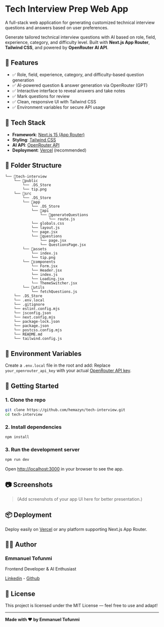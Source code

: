# Tech Interview Prep Web App

A full-stack web application for generating customized technical interview questions and answers based on user preferences.

Generate tailored technical interview questions with AI based on role, field, experience, category, and difficulty level. Built with **Next.js App Router**, **Tailwind CSS**, and powered by **OpenRouter AI API**.

## 🌟 Features

- ✅ Role, field, experience, category, and difficulty-based question generation
- ✅ AI-powered question & answer generation via OpenRouter (GPT)
- ✅ Interactive interface to reveal answers and take notes
- ✅ Mark questions for review
- ✅ Clean, responsive UI with Tailwind CSS
- ✅ Environment variables for secure API usage

## 🧰 Tech Stack

- **Framework**: [Next.js 15 (App Router)](https://nextjs.org/)
- **Styling**: [Tailwind CSS](https://tailwindcss.com/)
- **AI API**: [OpenRouter API](https://openrouter.ai/)
- **Deployment**: [Vercel](https://vercel.com/) (recommended)

## 📁 Folder Structure

```
└── 📁tech-interview
    └── 📁public
        └── .DS_Store
        └── tip.png
    └── 📁src
        └── .DS_Store
        └── 📁app
            └── .DS_Store
            └── 📁api
                └── 📁generateQuestions
                    └── route.js
            └── globals.css
            └── layout.js
            └── page.jsx
            └── 📁questions
                └── page.jsx
                └── QuestionsPage.jsx
        └── 📁assets
            └── index.js
            └── tip.png
        └── 📁components
            └── Form.jsx
            └── Header.jsx
            └── index.js
            └── Loading.jsx
            └── ThemeSwitcher.jsx
        └── 📁utils
            └── fetchQuestions.js
    └── .DS_Store
    └── .env.local
    └── .gitignore
    └── eslint.config.mjs
    └── jsconfig.json
    └── next.config.mjs
    └── package-lock.json
    └── package.json
    └── postcss.config.mjs
    └── README.md
    └── tailwind.config.js
```

## 🔐 Environment Variables

Create a `.env.local` file in the root and add:
Replace `your_openrouter_api_key` with your actual [OpenRouter API key](https://openrouter.ai/).

## 🚀 Getting Started

### 1. Clone the repo

```bash
git clone https://github.com/hemazyn/tech-interview.git
cd tech-interview
```

### 2. Install dependencies

```bash
npm install
```

### 3. Run the development server

```bash
npm run dev
```

Open [http://localhost:3000](http://localhost:3000) in your browser to see the app.

## 📷 Screenshots

> (Add screenshots of your app UI here for better presentation.)

## 📦 Deployment

Deploy easily on [Vercel](https://vercel.com/) or any platform supporting Next.js App Router.

## 🧑‍💻 Author
### Emmanuel Tofunmi
Frontend Developer & AI Enthusiast

[Linkedin](https://www.linkedin.com/in/devEmma/) - [Github](https://github.com/Hemazyn)

## 📄 License

This project is licensed under the MIT License — feel free to use and adapt!

---

**Made with ❤️ by Emmanuel Tofunmi**
